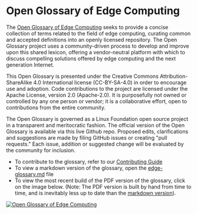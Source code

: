 # Open Glossary of Edge Computing

The [Open Glossary of Edge Computing](./edge-glossary.md) seeks to provide a concise collection of terms related to the field of edge computing, curating common and accepted definitions into an openly licensed repository. The Open Glossary project uses a community-driven process to develop and improve upon this shared lexicon, offering a vendor-neutral platform with which to discuss compelling solutions offered by edge computing and the next generation Internet.

This Open Glossary is presented under the Creative Commons Attribution-ShareAlike 4.0 International license (CC-BY-SA-4.0) in order to encourage use and adoption. Code contributions to the project are licensed under the Apache License, version 2.0 (Apache-2.0). It is purposefully not owned or controlled by any one person or vendor; it is a collaborative effort, open to contributions from the entire community.

The Open Glossary is governed as a Linux Foundation open source project in a transparent and meritocratic fashion. The official version of the Open Glossary is available via this live Github repo. Proposed edits, clarifications and suggestions are made by filing GitHub issues or creating "pull requests." Each issue, addition or suggested change will be evaluated by the community for inclusion.

* To contribute to the glossary, refer to our [Contributing Guide](./CONTRITUBTING.md)
* To view a markdown version of the glossary, open the [edge-glossary.md](./edge-glossary.md) file
* To view the most recent build of the PDF version of the glossary, click on the image below. (Note: The PDF version is built by hand from time to time, and is inevitably less up to date than the [markdown version](./edge-glossary.md)).

[![Open Glossary of Edge Computing](https://www.stateoftheedge.com/wp-content/uploads/2018/06/open-glossary-cover-789x1024.png)](https://www.stateoftheedge.com/wp-content/uploads/2018/06/Open_Glossary_Edge_Computing.pdf)
